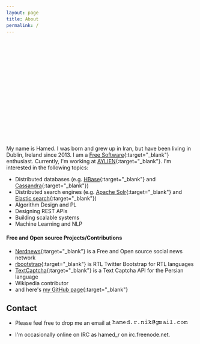 ```yaml
---
layout: page
title: About
permalink: /
---
```


<!-- Wide card with share menu button -->
<style>
.demo-card-wide.mdl-card {
  width: 512px;
}
.demo-card-wide > .mdl-card__title {
  color: #fff;
  height: 250px;
  background: rgba(0, 0, 0, 0) url("/images/hamed_r_nik_background.jpg") repeat scroll center center / cover;
}
.demo-card-wide > .mdl-card__menu {
  color: #fff;
}
.home {
  display: table;
  margin-left: auto;
  margin-right: auto;
}
</style>

<div class="home">
  <div class="demo-card-wide mdl-card mdl-shadow--2dp">
    <div class="mdl-card__title">
    </div>
  </div>
</div>
<br />

My name is Hamed. I was born and grew up in Iran, but have been living in Dublin, Ireland since 2013. I am a [Free Software](https://en.wikipedia.org/wiki/Free_software){:target="_blank"} enthusiast. Currently, I'm working at [AYLIEN](http://aylien.com/){:target="_blank"}. I'm interested in the following topics:

* Distributed databases (e.g. [HBase](https://hbase.apache.org/){:target="_blank"} and [Cassandra](http://cassandra.apache.org/){:target="_blank"})
* Distributed search engines (e.g. [Apache Solr](https://lucene.apache.org/solr/){:target="_blank"} and [Elastic search](https://www.elastic.co/products/elasticsearch){:target="_blank"})
* Algorithm Design and PL
* Designing REST APIs
* Building scalable systems
* Machine Learning and NLP

#### Free and Open source Projects/Contributions
* [Nerdnews](https://github.com/jnaqsh/nerdnews){:target="_blank"} is a Free and Open source social news network
* [rbootstrap](https://github.com/jnaqsh/bootstrap){:target="_blank"} is RTL Twitter Bootstrap for RTL languages
* [TextCaptcha](https://github.com/jnaqsh/farsi_textcaptcha){:target="_blank"} is a Text Captcha API for the Persian language
* Wikipedia contributor
* and here's [my GitHub page](https://github.com/iCEAGE){:target="_blank"}

## Contact
* Please feel free to drop me an email at ![alt text](/images/hamed.png "Hamed R. Nik")

* I'm occasionally online on IRC as hamed_r on irc.freenode.net.
